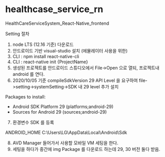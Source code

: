 # healthcase_service_rn
HealthCareServiceSystem_React-Native_frontend

Setting 절차 

1. node LTS (12.16 기준) 다운로드
2. 안드로이드 기반 visual-studio 설치 (에뮬레이터 사용을 위한)
3. CLI : npm install react-native-cli
4. CLI : react-native init {ProjectName}
5. 생성된 프로젝트를 안드로이드 스튜디오에서 File->Open 으로 열되, 프로젝트내 android 를 연다.
6. 2020/10/05 기준 compileSdkVersion 29 API Level 을 요구하여 file->setting->systemSetting->SDK 내 29 level 추가 설치

Packages to install: 
- Android SDK Platform 29 (platforms;android-29)
- Sources for Android 29 (sources;android-29)

7. 환경변수 SDK 를 등록 

ANDROID_HOME
C:\Users\LG\AppData\Local\Android\Sdk

8. AVD Manager 들어가서 사용할 모바일 VM 세팅을 한다.
9. 세팅을 하다가 중간에 img Package 를 다운로드 하는데 29, 30 버전 둘다 받음.

